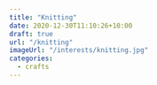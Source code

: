 ```yaml
---
title: "Knitting"
date: 2020-12-30T11:10:26+10:00
draft: true
url: "/knitting"
imageUrl: "/interests/knitting.jpg"
categories:
  - crafts
---
```

